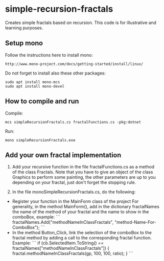 # simple-recursion-fractals
Creates simple fractals based on recursion. This code is for illustrative and learning purposes.

## Setup mono
Follow the instructions here to install mono:
```
http://www.mono-project.com/docs/getting-started/install/linux/
```

Do not forget to install also these other packages:
```
sudo apt install mono-mcs
sudo apt install mono-devel
```

## How to compile and run
Compile:
```
mcs simpleRecursionFractals.cs fractalFunctions.cs -pkg:dotnet
```
Run:
```
mono simpleRecursionFractals.exe
```

## Add your own fractal implementation
1) Add your recursive function in the file fractalFunctions.cs as a method of the class Fractals. Note that you have to give an object of the class Graphics to perform some painting, the other parameters are up to you depending on your fractal, just don't forget the stopping rule.

2) In the file monoSimpleRecursionFractals.cs, do the following:
 * Register your function in the MainForm class of the project  For generality, in the method MainForm(), add in the dictionary fractalNames the name of the method of your fractal and the name to show in the comboBox, example:
´´´
fractalNames.Add("methodNameInClassFractals", "method-Name-For-ComboBox");
´´´
 * In the method Button_Click, link the selection of the comboBox to the fractal method by adding a call to the corresponding fractal function. Example:
 ´´´
 if (cb.SelectedItem.ToString() == fractalNames["methodNameInClassFractals"]) {
     fractal.methodNameInClassFractals(gp, 100, 100, ratio);
 }
 ´´´